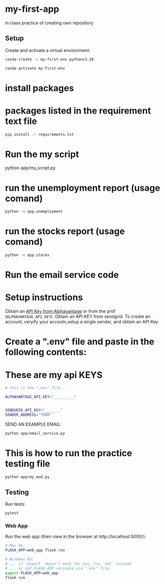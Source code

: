 # my-first-app
in class practice of creating own repository

## Setup

Create and activate a virtual environment:

```sh
conda create -n my-first-env python=3.10

conda activate my-first-env
```

# install packages
# packages listed in the requirement text file
```sh
pip install -r requirements.txt
```

# Run the my script
python app/my_script.py

# run the unemployment report (usage comand)
``` sh
python -m app.unemployment
```

# run the stocks report (usage comand)
``` sh
python -m app.stocks
```





# Run the email service code

# Setup instructions
Obtain an [API Key from Alphavantage](https://www.alphavantage.co/support/#api-key) or from the prof (`ALPHAVANTAGE_API_KEY`).
Obtain an API KEY from sendgrid. To create an account, veryify your accoutn,setup a single sender, and obtain an API Key

# Create a ".env" file and paste in the following contents:
# These are my api KEYS

```sh
# this is the ".env" file...

ALPHAVANTAGE_API_KEY="_________"
```

```sh

SENDGRID_API_KEY="_______"
SENDER_ADDRESS="TODO"

```

SEND AN EXAMPLE EMAIL:

```sh
python app/email_service.py

```

# This is how to run the practice testing file
``` sh
python app/my_mod.py
```


## Testing

Run tests:

```sh
pytest
```



### Web App

Run the web app (then view in the browser at http://localhost:5000/):

```sh
# Mac OS:
FLASK_APP=web_app flask run

# Windows OS:
# ... if `export` doesn't work for you, try `set` instead
# ... or set FLASK_APP variable via ".env" file
export FLASK_APP=web_app
flask run
```